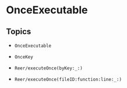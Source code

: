 # OnceExecutable

## Topics

- ``OnceExecutable``

- ``OnceKey``

- ``Reer/executeOnce(byKey:_:)``

- ``Reer/executeOnce(fileID:function:line:_:)``
